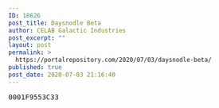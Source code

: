 ```yaml
---
ID: 18626
post_title: Daysnodle Beta
author: CELAB Galactic Industries
post_excerpt: ""
layout: post
permalink: >
  https://portalrepository.com/2020/07/03/daysnodle-beta/
published: true
post_date: 2020-07-03 21:16:40
---
```

<pre>0001F9553C33</pre>